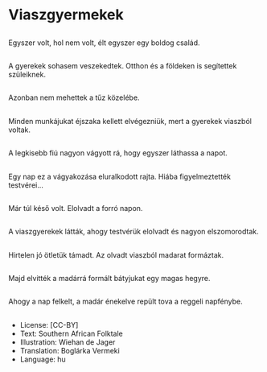# Viaszgyermekek

##
Egyszer volt, hol nem volt, élt egyszer egy boldog család.

##
A gyerekek sohasem veszekedtek. Otthon és a földeken is segítettek szüleiknek.

##
Azonban nem mehettek a tűz közelébe.

##
Minden munkájukat éjszaka kellett elvégezniük, mert a gyerekek viaszból voltak.

##
A legkisebb fiú nagyon vágyott rá, hogy egyszer láthassa a napot.

##
Egy nap ez a vágyakozása eluralkodott rajta. Hiába figyelmeztették testvérei...

##
Már túl késő volt. Elolvadt a forró napon.

##
A viaszgyerekek látták, ahogy testvérük elolvadt és nagyon elszomorodtak.

##
Hirtelen jó ötletük támadt. Az olvadt viaszból madarat formáztak.

##
Majd elvitték a madárrá formált bátyjukat egy magas hegyre.

##
Ahogy a nap felkelt, a madár énekelve repült tova a reggeli napfénybe.

##
* License: [CC-BY]
* Text: Southern African Folktale
* Illustration: Wiehan de Jager
* Translation: Boglárka Vermeki
* Language: hu
